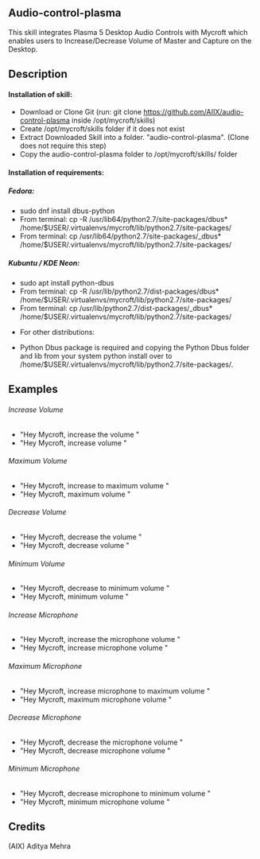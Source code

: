## Audio-control-plasma
This skill integrates Plasma 5 Desktop Audio Controls with Mycroft which enables users to Increase/Decrease Volume of Master and Capture on the Desktop.

## Description 
#### Installation of skill:
* Download or Clone Git (run: git clone https://github.com/AIIX/audio-control-plasma inside /opt/mycroft/skills)
* Create /opt/mycroft/skills folder if it does not exist
* Extract Downloaded Skill into a folder. "audio-control-plasma". (Clone does not require this step)
* Copy the audio-control-plasma folder to /opt/mycroft/skills/ folder

#### Installation of requirements:
##### Fedora: 
- sudo dnf install dbus-python
- From terminal: cp -R /usr/lib64/python2.7/site-packages/dbus* /home/$USER/.virtualenvs/mycroft/lib/python2.7/site-packages/
- From terminal: cp /usr/lib64/python2.7/site-packages/_dbus* /home/$USER/.virtualenvs/mycroft/lib/python2.7/site-packages/

##### Kubuntu / KDE Neon: 
- sudo apt install python-dbus
- From terminal: cp -R /usr/lib/python2.7/dist-packages/dbus* /home/$USER/.virtualenvs/mycroft/lib/python2.7/site-packages/
- From terminal: cp /usr/lib/python2.7/dist-packages/_dbus* /home/$USER/.virtualenvs/mycroft/lib/python2.7/site-packages/

* For other distributions:
- Python Dbus package is required and copying the Python Dbus folder and lib from your system python install over to /home/$USER/.virtualenvs/mycroft/lib/python2.7/site-packages/.

## Examples
###### Increase Volume
* "Hey Mycroft, increase the volume "
* "Hey Mycroft, increase volume "

###### Maximum Volume
* "Hey Mycroft, increase to maximum volume "
* "Hey Mycroft, maximum volume "

###### Decrease Volume
* "Hey Mycroft, decrease the volume "
* "Hey Mycroft, decrease volume "

###### Minimum Volume
* "Hey Mycroft, decrease to minimum volume "
* "Hey Mycroft, minimum volume "

###### Increase Microphone
* "Hey Mycroft, increase the microphone volume "
* "Hey Mycroft, increase microphone volume " 

###### Maximum Microphone
* "Hey Mycroft, increase microphone to maximum volume "
* "Hey Mycroft, maximum microphone volume "

###### Decrease Microphone
* "Hey Mycroft, decrease the microphone volume "
* "Hey Mycroft, decrease microphone volume "

###### Minimum Microphone
* "Hey Mycroft, decrease microphone to minimum volume "
* "Hey Mycroft, minimum microphone volume "

## Credits 
(AIX) Aditya Mehra
